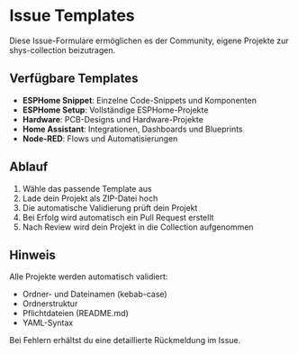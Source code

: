 # Issue Templates

Diese Issue-Formulare ermöglichen es der Community, eigene Projekte zur shys-collection beizutragen.

## Verfügbare Templates

- **ESPHome Snippet**: Einzelne Code-Snippets und Komponenten
- **ESPHome Setup**: Vollständige ESPHome-Projekte
- **Hardware**: PCB-Designs und Hardware-Projekte
- **Home Assistant**: Integrationen, Dashboards und Blueprints
- **Node-RED**: Flows und Automatisierungen

## Ablauf

1. Wähle das passende Template aus
2. Lade dein Projekt als ZIP-Datei hoch
3. Die automatische Validierung prüft dein Projekt
4. Bei Erfolg wird automatisch ein Pull Request erstellt
5. Nach Review wird dein Projekt in die Collection aufgenommen

## Hinweis

Alle Projekte werden automatisch validiert:
- Ordner- und Dateinamen (kebab-case)
- Ordnerstruktur
- Pflichtdateien (README.md)
- YAML-Syntax

Bei Fehlern erhältst du eine detaillierte Rückmeldung im Issue.

